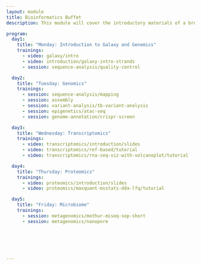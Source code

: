 ```yaml
---
layout: module
title: Bioinformatics Buffet
description: This module will cover the introductory materials of a broad range of topics in bioinformatics.

program:
  day1:
    title: "Monday: Introduction to Galaxy and Genomics"
    trainings:
      - video: galaxy/intro
      - video: introduction/galaxy-intro-strands
      - session: sequence-analysis/quality-control

  day2:
    title: "Tuesday: Genomics"
    trainings:
      - session: sequence-analysis/mapping
      - session: assembly
      - session: variant-analysis/tb-variant-analysis
      - session: epigenetics/atac-seq
      - session: genome-annotation/crispr-screen

  day3:
    title: "Wednesday: Transcriptomics"
    trainings:
      - video: transcriptomics/introduction/slides
      - video: transcriptomics/ref-based/tutorial
      - video: transcriptomics/rna-seq-viz-with-volcanoplot/tutorial

  day4:
    title: "Thursday: Proteomics"
    trainings:
      - video: proteomics/introduction/slides
      - video: proteomics/maxquant-msstats-dda-lfq/tutorial

  day5:
    title: "Friday: Microbiome"
    trainings:
      - session: metagenomics/mothur-miseq-sop-short
      - session: metagenomics/nanopore






---
```

